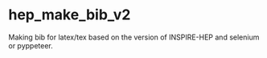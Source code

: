 # hep_make_bib_v2
Making bib for latex/tex based on  the version of  INSPIRE-HEP and selenium or pyppeteer.
